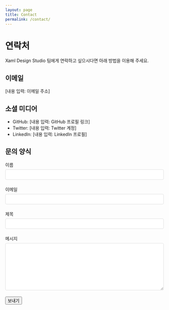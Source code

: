 ```yaml
---
layout: page
title: Contact
permalink: /contact/
---
```


# 연락처

Xaml Design Studio 팀에게 연락하고 싶으시다면 아래 방법을 이용해 주세요.

## 이메일

[내용 입력: 이메일 주소]

## 소셜 미디어

- GitHub: [내용 입력: GitHub 프로필 링크]
- Twitter: [내용 입력: Twitter 계정]
- LinkedIn: [내용 입력: LinkedIn 프로필]

## 문의 양식

<form action="[내용 입력: 폼 처리 URL]" method="POST">
  <div class="form-group">
    <label for="name">이름</label>
    <input type="text" id="name" name="name" required>
  </div>
  
  <div class="form-group">
    <label for="email">이메일</label>
    <input type="email" id="email" name="email" required>
  </div>
  
  <div class="form-group">
    <label for="subject">제목</label>
    <input type="text" id="subject" name="subject" required>
  </div>
  
  <div class="form-group">
    <label for="message">메시지</label>
    <textarea id="message" name="message" required></textarea>
  </div>
  
  <button type="submit" class="btn">보내기</button>
</form>

<style>
  .form-group {
    margin-bottom: 20px;
  }
  
  label {
    display: block;
    margin-bottom: 5px;
  }
  
  input, textarea {
    width: 100%;
    padding: 8px;
    border: 1px solid #ddd;
    border-radius: 4px;
  }
  
  textarea {
    min-height: 150px;
  }
</style>
